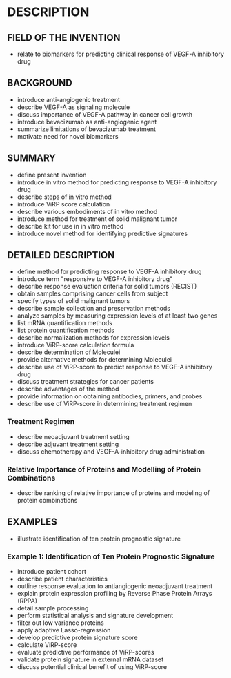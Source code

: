 # DESCRIPTION

## FIELD OF THE INVENTION

- relate to biomarkers for predicting clinical response of VEGF-A inhibitory drug

## BACKGROUND

- introduce anti-angiogenic treatment
- describe VEGF-A as signaling molecule
- discuss importance of VEGF-A pathway in cancer cell growth
- introduce bevacizumab as anti-angiogenic agent
- summarize limitations of bevacizumab treatment
- motivate need for novel biomarkers

## SUMMARY

- define present invention
- introduce in vitro method for predicting response to VEGF-A inhibitory drug
- describe steps of in vitro method
- introduce ViRP score calculation
- describe various embodiments of in vitro method
- introduce method for treatment of solid malignant tumor
- describe kit for use in in vitro method
- introduce novel method for identifying predictive signatures

## DETAILED DESCRIPTION

- define method for predicting response to VEGF-A inhibitory drug
- introduce term "responsive to VEGF-A inhibitory drug"
- describe response evaluation criteria for solid tumors (RECIST)
- obtain samples comprising cancer cells from subject
- specify types of solid malignant tumors
- describe sample collection and preservation methods
- analyze samples by measuring expression levels of at least two genes
- list mRNA quantification methods
- list protein quantification methods
- describe normalization methods for expression levels
- introduce ViRP-score calculation formula
- describe determination of Moleculei
- provide alternative methods for determining Moleculei
- describe use of ViRP-score to predict response to VEGF-A inhibitory drug
- discuss treatment strategies for cancer patients
- describe advantages of the method
- provide information on obtaining antibodies, primers, and probes
- describe use of ViRP-score in determining treatment regimen

### Treatment Regimen

- describe neoadjuvant treatment setting
- describe adjuvant treatment setting
- discuss chemotherapy and VEGF-A-inhibitory drug administration

### Relative Importance of Proteins and Modelling of Protein Combinations

- describe ranking of relative importance of proteins and modeling of protein combinations

## EXAMPLES

- illustrate identification of ten protein prognostic signature

### Example 1: Identification of Ten Protein Prognostic Signature

- introduce patient cohort
- describe patient characteristics
- outline response evaluation to antiangiogenic neoadjuvant treatment
- explain protein expression profiling by Reverse Phase Protein Arrays (RPPA)
- detail sample processing
- perform statistical analysis and signature development
- filter out low variance proteins
- apply adaptive Lasso-regression
- develop predictive protein signature score
- calculate ViRP-score
- evaluate predictive performance of ViRP-scores
- validate protein signature in external mRNA dataset
- discuss potential clinical benefit of using ViRP-score

